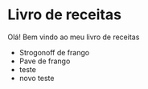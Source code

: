 # Livro de receitas

Olá! Bem vindo ao meu livro de receitas

- Strogonoff de frango
- Pave de frango
- teste
- novo teste
